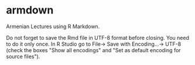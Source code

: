 # armdown
Armenian Lectures using R Markdown.

Do not forget to save the Rmd file in UTF-8 format before closing. You need to do it only once. 
In R Studio go to File-> Save with Encoding...-> UTF-8 (check the boxes "Show all encodings" and "Set as default encoding for source files").
